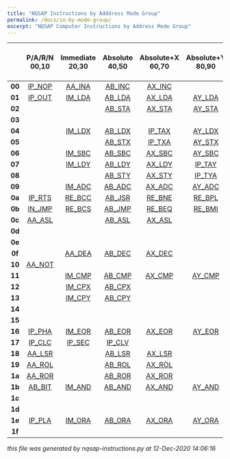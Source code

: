 ```yaml
---
title: "NQSAP Instructions by Adddress Mode Group"
permalink: /docs/in-by-mode-group/
excerpt: "NQSAP Computer Instructions by Address Mode Group"
---
```


|      |P/A/R/N<br />00,10  |Immediate<br />20,30  |Absolute<br />40,50  |Absolute+X<br />60,70  |Absolute+Y<br />80,90  |Indexed Indirect (X)<br />a0,b0  |Indirect Indexed (Y)<br />c0,d0  |NONE<br />e0,f0  |ALU Operation|
|:---: |:---: |:---: |:---: |:---: |:---: |:---: |:---: |:---: |:---         |
|**00**|[IP_NOP](../in-details#nop)|[AA_INA](../in-details#ina)|[AB_INC](../in-details#inc)|[AX_INC](../in-details#inc)|      |[IP_INX](../in-details#inx)|[IP_INY](../in-details#iny)|      |A plus 1     |
|**01**|[IP_OUT](../in-details#out)|[IM_LDA](../in-details#lda)|[AB_LDA](../in-details#lda)|[AX_LDA](../in-details#lda)|[AY_LDA](../in-details#lda)|[IX_LDA](../in-details#lda)|[IY_LDA](../in-details#lda)|      |             |
|**02**|      |      |[AB_STA](../in-details#sta)|[AX_STA](../in-details#sta)|[AY_STA](../in-details#sta)|[IX_STA](../in-details#sta)|[IY_STA](../in-details#sta)|      |             |
|**03**|      |      |      |      |      |      |      |      |             |
|**04**|      |[IM_LDX](../in-details#ldx)|[AB_LDX](../in-details#ldx)|[IP_TAX](../in-details#tax)|[AY_LDX](../in-details#ldx)|[IP_TSX](../in-details#tsx)|      |      |             |
|**05**|      |      |[AB_STX](../in-details#stx)|[IP_TXA](../in-details#txa)|[AY_STX](../in-details#stx)|[IP_TXS](../in-details#txs)|      |      |             |
|**06**|      |[IM_SBC](../in-details#sbc)|[AB_SBC](../in-details#sbc)|[AX_SBC](../in-details#sbc)|[AY_SBC](../in-details#sbc)|[IX_SBC](../in-details#sbc)|[IY_SBC](../in-details#sbc)|      |A minus B    |
|**07**|      |[IM_LDY](../in-details#ldy)|[AB_LDY](../in-details#ldy)|[AX_LDY](../in-details#ldy)|[IP_TAY](../in-details#tay)|      |      |      |             |
|**08**|      |      |[AB_STY](../in-details#sty)|[AX_STY](../in-details#sty)|[IP_TYA](../in-details#tya)|      |      |      |             |
|**09**|      |[IM_ADC](../in-details#adc)|[AB_ADC](../in-details#adc)|[AX_ADC](../in-details#adc)|[AY_ADC](../in-details#adc)|[IX_ADC](../in-details#adc)|[IY_ADC](../in-details#adc)|      |A plus B     |
|**0a**|[IP_RTS](../in-details#rts)|[RE_BCC](../in-details#bcc)|[AB_JSR](../in-details#jsr)|[RE_BNE](../in-details#bne)|[RE_BPL](../in-details#bpl)|[RE_BVC](../in-details#bvc)|      |      |             |
|**0b**|[IN_JMP](../in-details#jmp)|[RE_BCS](../in-details#bcs)|[AB_JMP](../in-details#jmp)|[RE_BEQ](../in-details#beq)|[RE_BMI](../in-details#bmi)|[RE_BVS](../in-details#bvs)|      |      |             |
|**0c**|[AA_ASL](../in-details#asl)|      |[AB_ASL](../in-details#asl)|[AX_ASL](../in-details#asl)|      |      |      |      |A plus A     |
|**0d**|      |      |      |      |      |      |      |      |             |
|**0e**|      |      |      |      |      |      |      |      |             |
|**0f**|      |[AA_DEA](../in-details#dea)|[AB_DEC](../in-details#dec)|[AX_DEC](../in-details#dec)|      |[IP_DEX](../in-details#dex)|[IP_DEY](../in-details#dey)|      |A minus 1    |
|**10**|[AA_NOT](../in-details#not)|      |      |      |      |      |      |      |not A        |
|**11**|      |[IM_CMP](../in-details#cmp)|[AB_CMP](../in-details#cmp)|[AX_CMP](../in-details#cmp)|[AY_CMP](../in-details#cmp)|[IX_CMP](../in-details#cmp)|[IY_CMP](../in-details#cmp)|      |             |
|**12**|      |[IM_CPX](../in-details#cpx)|[AB_CPX](../in-details#cpx)|      |      |      |      |      |             |
|**13**|      |[IM_CPY](../in-details#cpy)|[AB_CPY](../in-details#cpy)|      |      |      |      |      |             |
|**14**|      |      |      |      |      |      |      |      |             |
|**15**|      |      |      |      |      |      |      |      |             |
|**16**|[IP_PHA](../in-details#pha)|[IM_EOR](../in-details#eor)|[AB_EOR](../in-details#eor)|[AX_EOR](../in-details#eor)|[AY_EOR](../in-details#eor)|[IX_EOR](../in-details#eor)|[IY_EOR](../in-details#eor)|      |A xor B      |
|**17**|[IP_CLC](../in-details#clc)|[IP_SEC](../in-details#sec)|[IP_CLV](../in-details#clv)|      |      |[AB_JCC](../in-details#jcc)|[AB_JCS](../in-details#jcs)|      |             |
|**18**|[AA_LSR](../in-details#lsr)|      |[AB_LSR](../in-details#lsr)|[AX_LSR](../in-details#lsr)|      |[AB_JNE](../in-details#jne)|[AB_JEQ](../in-details#jeq)|      |             |
|**19**|[AA_ROL](../in-details#rol)|      |[AB_ROL](../in-details#rol)|[AX_ROL](../in-details#rol)|      |[AB_JPL](../in-details#jpl)|[AB_JMI](../in-details#jmi)|      |             |
|**1a**|[AA_ROR](../in-details#ror)|      |[AB_ROR](../in-details#ror)|[AX_ROR](../in-details#ror)|      |[AB_JVC](../in-details#jvc)|[AB_JVS](../in-details#jvs)|      |             |
|**1b**|[AB_BIT](../in-details#bit)|[IM_AND](../in-details#and)|[AB_AND](../in-details#and)|[AX_AND](../in-details#and)|[AY_AND](../in-details#and)|[IX_AND](../in-details#and)|[IY_AND](../in-details#and)|      |A and B      |
|**1c**|      |      |      |      |      |      |      |      |             |
|**1d**|      |      |      |      |      |      |      |      |             |
|**1e**|[IP_PLA](../in-details#pla)|[IM_ORA](../in-details#ora)|[AB_ORA](../in-details#ora)|[AX_ORA](../in-details#ora)|[AY_ORA](../in-details#ora)|[IX_ORA](../in-details#ora)|[IY_ORA](../in-details#ora)|      |A or B       |
|**1f**|      |      |      |      |      |      |      |      |             |


*this file was generated by nqsap-instructions.py at 12-Dec-2020 14:06:16*
